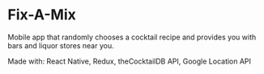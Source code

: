 # Fix-A-Mix

Mobile app that randomly chooses a cocktail recipe and provides you with bars and liquor stores near you.

Made with:
React Native, Redux, theCocktailDB API, Google Location API
